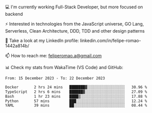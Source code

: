 💻 I'm currently working Full-Stack Developer, but more focused on backend

⚡ Interested in technologies from the JavaScript universe, GO Lang, Serverless, Clean Architecture, DDD, TDD and other design patterns

👥 Take a look at my LinkedIn profile: linkedin.com/in/felipe-romao-1442a814b/

📫 How to reach me: feliperomao.a@gmail.com

📊 Check my stats from WakaTime (VS Code) and GitHub:

<!--START_SECTION:waka-->

```txt
From: 15 December 2023 - To: 22 December 2023

Docker       2 hrs 24 mins   ███████▓░░░░░░░░░░░░░░░░░   30.96 %
TypeScript   2 hrs 6 mins    ██████▓░░░░░░░░░░░░░░░░░░   27.09 %
Bash         1 hr 23 mins    ████▒░░░░░░░░░░░░░░░░░░░░   17.88 %
Python       57 mins         ███░░░░░░░░░░░░░░░░░░░░░░   12.24 %
YAML         39 mins         ██░░░░░░░░░░░░░░░░░░░░░░░   08.44 %
```

<!--END_SECTION:waka-->

